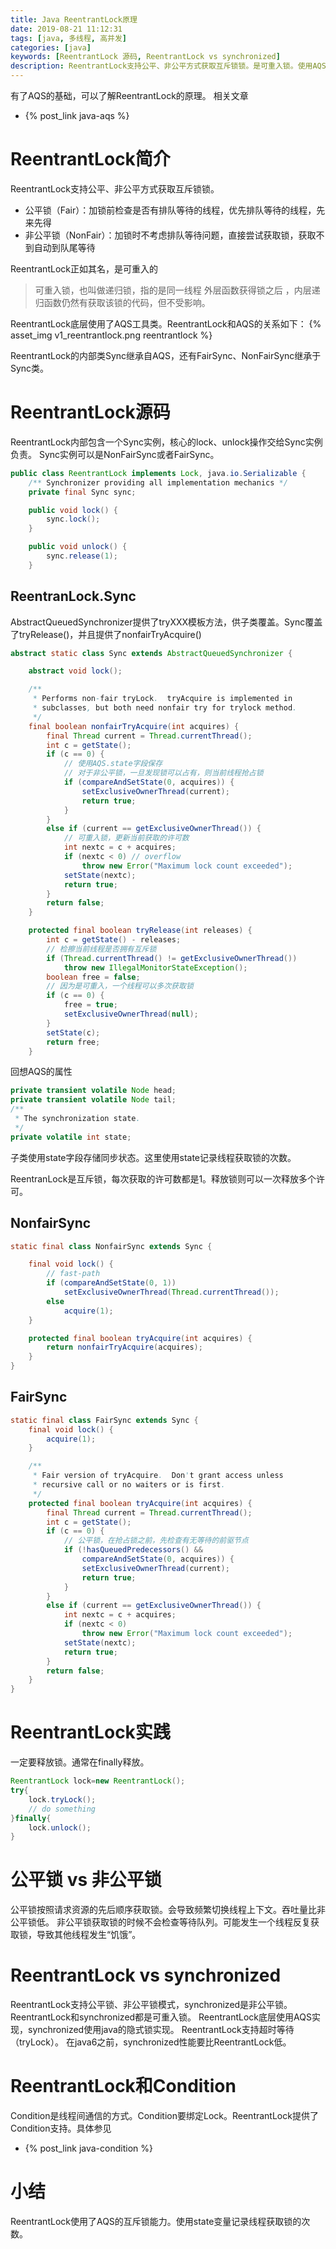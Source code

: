 ```yaml
---
title: Java ReentrantLock原理
date: 2019-08-21 11:12:31
tags: [java, 多线程, 高并发]
categories: [java]
keywords: [ReentrantLock 源码, ReentrantLock vs synchronized]
description: ReentrantLock支持公平、非公平方式获取互斥锁锁。是可重入锁。使用AQS的state字段记录获取锁的次数。
---
```


有了AQS的基础，可以了解ReentrantLock的原理。
相关文章
- {% post_link java-aqs %}

# ReentrantLock简介

ReentrantLock支持公平、非公平方式获取互斥锁锁。

- 公平锁（Fair）：加锁前检查是否有排队等待的线程，优先排队等待的线程，先来先得 
- 非公平锁（NonFair）：加锁时不考虑排队等待问题，直接尝试获取锁，获取不到自动到队尾等待

ReentrantLock正如其名，是可重入的
>可重入锁，也叫做递归锁，指的是同一线程 外层函数获得锁之后 ，内层递归函数仍然有获取该锁的代码，但不受影响。

ReentrantLock底层使用了AQS工具类。ReentrantLock和AQS的关系如下：
{% asset_img v1_reentrantlock.png reentrantlock %}

ReentrantLock的内部类Sync继承自AQS，还有FairSync、NonFairSync继承于Sync类。

<!-- more -->

# ReentrantLock源码

ReentrantLock内部包含一个Sync实例，核心的lock、unlock操作交给Sync实例负责。
Sync实例可以是NonFairSync或者FairSync。
```java
public class ReentrantLock implements Lock, java.io.Serializable {
    /** Synchronizer providing all implementation mechanics */
    private final Sync sync;

    public void lock() {
        sync.lock();
    }

    public void unlock() {
        sync.release(1);
    }
```

## ReentranLock.Sync

AbstractQueuedSynchronizer提供了tryXXX模板方法，供子类覆盖。Sync覆盖了tryRelease()，并且提供了nonfairTryAcquire()
```java
abstract static class Sync extends AbstractQueuedSynchronizer {

    abstract void lock();

    /**
     * Performs non-fair tryLock.  tryAcquire is implemented in
     * subclasses, but both need nonfair try for trylock method.
     */
    final boolean nonfairTryAcquire(int acquires) {
        final Thread current = Thread.currentThread();
        int c = getState();
        if (c == 0) {
            // 使用AQS.state字段保存
            // 对于非公平锁，一旦发现锁可以占有，则当前线程抢占锁
            if (compareAndSetState(0, acquires)) {
                setExclusiveOwnerThread(current);
                return true;
            }
        }
        else if (current == getExclusiveOwnerThread()) {
            // 可重入锁，更新当前获取的许可数
            int nextc = c + acquires;
            if (nextc < 0) // overflow
                throw new Error("Maximum lock count exceeded");
            setState(nextc);
            return true;
        }
        return false;
    }

    protected final boolean tryRelease(int releases) {
        int c = getState() - releases;
        // 检擦当前线程是否拥有互斥锁
        if (Thread.currentThread() != getExclusiveOwnerThread())
            throw new IllegalMonitorStateException();
        boolean free = false;
        // 因为是可重入，一个线程可以多次获取锁
        if (c == 0) {
            free = true;
            setExclusiveOwnerThread(null);
        }
        setState(c);
        return free;
    }
```
回想AQS的属性
```java
private transient volatile Node head;
private transient volatile Node tail;
/**
 * The synchronization state.
 */
private volatile int state;
```
子类使用state字段存储同步状态。这里使用state记录线程获取锁的次数。

ReentranLock是互斥锁，每次获取的许可数都是1。释放锁则可以一次释放多个许可。

## NonfairSync
```java
static final class NonfairSync extends Sync {

    final void lock() {
        // fast-path
        if (compareAndSetState(0, 1))
            setExclusiveOwnerThread(Thread.currentThread());
        else
            acquire(1);
    }

    protected final boolean tryAcquire(int acquires) {
        return nonfairTryAcquire(acquires);
    }
}
```

## FairSync

```java
static final class FairSync extends Sync {
    final void lock() {
        acquire(1);
    }

    /**
     * Fair version of tryAcquire.  Don't grant access unless
     * recursive call or no waiters or is first.
     */
    protected final boolean tryAcquire(int acquires) {
        final Thread current = Thread.currentThread();
        int c = getState();
        if (c == 0) {
            // 公平锁，在抢占锁之前，先检查有无等待的前驱节点
            if (!hasQueuedPredecessors() &&
                compareAndSetState(0, acquires)) {
                setExclusiveOwnerThread(current);
                return true;
            }
        }
        else if (current == getExclusiveOwnerThread()) {
            int nextc = c + acquires;
            if (nextc < 0)
                throw new Error("Maximum lock count exceeded");
            setState(nextc);
            return true;
        }
        return false;
    }
}
```

# ReentrantLock实践

一定要释放锁。通常在finally释放。
```java
ReentrantLock lock=new ReentrantLock();
try{
    lock.tryLock();
    // do something
}finally{
    lock.unlock();
}
```

# 公平锁 vs 非公平锁

公平锁按照请求资源的先后顺序获取锁。会导致频繁切换线程上下文。吞吐量比非公平锁低。
非公平锁获取锁的时候不会检查等待队列。可能发生一个线程反复获取锁，导致其他线程发生“饥饿”。

# ReentrantLock vs synchronized

ReentrantLock支持公平锁、非公平锁模式，synchronized是非公平锁。
ReentrantLock和synchronized都是可重入锁。
ReentrantLock底层使用AQS实现，synchronized使用java的隐式锁实现。
ReentrantLock支持超时等待（tryLock）。
在java6之前，synchronized性能要比ReentrantLock低。

# ReentrantLock和Condition

Condition是线程间通信的方式。Condition要绑定Lock。ReentrantLock提供了Condition支持。具体参见
- {% post_link java-condition %}

# 小结

ReentrantLock使用了AQS的互斥锁能力。使用state变量记录线程获取锁的次数。

